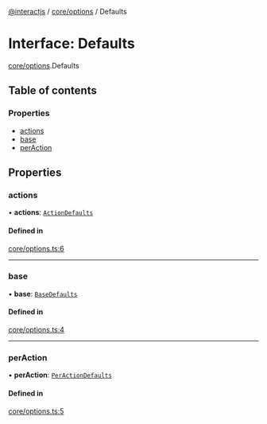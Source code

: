 [@interactjs](../README.md) / [core/options](../modules/core_options.md) / Defaults

# Interface: Defaults

[core/options](../modules/core_options.md).Defaults

## Table of contents

### Properties

- [actions](core_options.Defaults.md#actions)
- [base](core_options.Defaults.md#base)
- [perAction](core_options.Defaults.md#peraction)

## Properties

### actions

• **actions**: [`ActionDefaults`](core_options.ActionDefaults.md)

#### Defined in

[core/options.ts:6](https://github.com/taye/interact.js/blob/f56f1fa2/packages/@interactjs/core/options.ts#L6)

___

### base

• **base**: [`BaseDefaults`](core_options.BaseDefaults.md)

#### Defined in

[core/options.ts:4](https://github.com/taye/interact.js/blob/f56f1fa2/packages/@interactjs/core/options.ts#L4)

___

### perAction

• **perAction**: [`PerActionDefaults`](core_options.PerActionDefaults.md)

#### Defined in

[core/options.ts:5](https://github.com/taye/interact.js/blob/f56f1fa2/packages/@interactjs/core/options.ts#L5)
